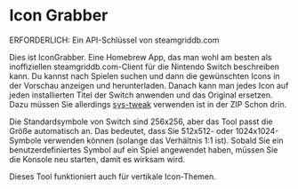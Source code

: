 # Icon Grabber

ERFORDERLICH: Ein API-Schlüssel von steamgriddb.com

Dies ist IconGrabber. Eine Homebrew App, das man wohl am besten als inoffiziellen steamgriddb.com-Client für die Nintendo Switch beschreiben kann. Du kannst nach Spielen suchen und dann die gewünschten Icons in der Vorschau anzeigen und herunterladen. Danach kann man jedes Icon auf jeden installierten Titel der Switch anwenden und das Original ersetzen. Dazu müssen Sie allerdings [sys-tweak](https://gbatemp.net/threads/custom-game-icons-tutorial-and-sharing-hub-no-forwarders.574675/) verwenden ist in der ZIP Schon drin.


Die Standardsymbole von Switch sind 256x256, aber das Tool passt die Größe automatisch an. Das bedeutet, dass Sie 512x512- oder 1024x1024-Symbole verwenden können (solange das Verhältnis 1:1 ist). Sobald Sie ein benutzerdefiniertes Symbol auf ein Spiel angewendet haben, müssen Sie die Konsole neu starten, damit es wirksam wird.

Dieses Tool funktioniert auch für vertikale Icon-Themen.

